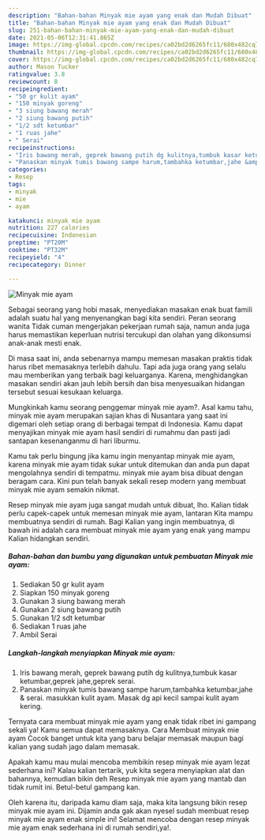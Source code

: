 ```yaml
---
description: "Bahan-bahan Minyak mie ayam yang enak dan Mudah Dibuat"
title: "Bahan-bahan Minyak mie ayam yang enak dan Mudah Dibuat"
slug: 251-bahan-bahan-minyak-mie-ayam-yang-enak-dan-mudah-dibuat
date: 2021-05-06T12:31:41.865Z
image: https://img-global.cpcdn.com/recipes/ca02bd2d6265fc11/680x482cq70/minyak-mie-ayam-foto-resep-utama.jpg
thumbnail: https://img-global.cpcdn.com/recipes/ca02bd2d6265fc11/680x482cq70/minyak-mie-ayam-foto-resep-utama.jpg
cover: https://img-global.cpcdn.com/recipes/ca02bd2d6265fc11/680x482cq70/minyak-mie-ayam-foto-resep-utama.jpg
author: Mason Tucker
ratingvalue: 3.8
reviewcount: 8
recipeingredient:
- "50 gr kulit ayam"
- "150 minyak goreng"
- "3 siung bawang merah"
- "2 siung bawang putih"
- "1/2 sdt ketumbar"
- "1 ruas jahe"
- " Serai"
recipeinstructions:
- "Iris bawang merah, geprek bawang putih dg kulitnya,tumbuk kasar ketumbar,geprek jahe,geprek serai."
- "Panaskan minyak tumis bawang sampe harum,tambahka ketumbar,jahe &amp; serai. masukkan kulit ayam. Masak dg api kecil sampai kulit ayam kering."
categories:
- Resep
tags:
- minyak
- mie
- ayam

katakunci: minyak mie ayam 
nutrition: 227 calories
recipecuisine: Indonesian
preptime: "PT20M"
cooktime: "PT32M"
recipeyield: "4"
recipecategory: Dinner

---
```



![Minyak mie ayam](https://img-global.cpcdn.com/recipes/ca02bd2d6265fc11/680x482cq70/minyak-mie-ayam-foto-resep-utama.jpg)

Sebagai seorang yang hobi masak, menyediakan masakan enak buat famili adalah suatu hal yang menyenangkan bagi kita sendiri. Peran seorang  wanita Tidak cuman mengerjakan pekerjaan rumah saja, namun anda juga harus memastikan keperluan nutrisi tercukupi dan olahan yang dikonsumsi anak-anak mesti enak.

Di masa  saat ini, anda sebenarnya mampu memesan masakan praktis tidak harus ribet memasaknya terlebih dahulu. Tapi ada juga orang yang selalu mau memberikan yang terbaik bagi keluarganya. Karena, menghidangkan masakan sendiri akan jauh lebih bersih dan bisa menyesuaikan hidangan tersebut sesuai kesukaan keluarga. 



Mungkinkah kamu seorang penggemar minyak mie ayam?. Asal kamu tahu, minyak mie ayam merupakan sajian khas di Nusantara yang saat ini digemari oleh setiap orang di berbagai tempat di Indonesia. Kamu dapat menyajikan minyak mie ayam hasil sendiri di rumahmu dan pasti jadi santapan kesenanganmu di hari liburmu.

Kamu tak perlu bingung jika kamu ingin menyantap minyak mie ayam, karena minyak mie ayam tidak sukar untuk ditemukan dan anda pun dapat mengolahnya sendiri di tempatmu. minyak mie ayam bisa dibuat dengan beragam cara. Kini pun telah banyak sekali resep modern yang membuat minyak mie ayam semakin nikmat.

Resep minyak mie ayam juga sangat mudah untuk dibuat, lho. Kalian tidak perlu capek-capek untuk memesan minyak mie ayam, lantaran Kita mampu membuatnya sendiri di rumah. Bagi Kalian yang ingin membuatnya, di bawah ini adalah cara membuat minyak mie ayam yang enak yang mampu Kalian hidangkan sendiri.

<!--inarticleads1-->

##### Bahan-bahan dan bumbu yang digunakan untuk pembuatan Minyak mie ayam:

1. Sediakan 50 gr kulit ayam
1. Siapkan 150 minyak goreng
1. Gunakan 3 siung bawang merah
1. Gunakan 2 siung bawang putih
1. Gunakan 1/2 sdt ketumbar
1. Sediakan 1 ruas jahe
1. Ambil  Serai




<!--inarticleads2-->

##### Langkah-langkah menyiapkan Minyak mie ayam:

1. Iris bawang merah, geprek bawang putih dg kulitnya,tumbuk kasar ketumbar,geprek jahe,geprek serai.
1. Panaskan minyak tumis bawang sampe harum,tambahka ketumbar,jahe &amp; serai. masukkan kulit ayam. Masak dg api kecil sampai kulit ayam kering.




Ternyata cara membuat minyak mie ayam yang enak tidak ribet ini gampang sekali ya! Kamu semua dapat memasaknya. Cara Membuat minyak mie ayam Cocok banget untuk kita yang baru belajar memasak maupun bagi kalian yang sudah jago dalam memasak.

Apakah kamu mau mulai mencoba membikin resep minyak mie ayam lezat sederhana ini? Kalau kalian tertarik, yuk kita segera menyiapkan alat dan bahannya, kemudian bikin deh Resep minyak mie ayam yang mantab dan tidak rumit ini. Betul-betul gampang kan. 

Oleh karena itu, daripada kamu diam saja, maka kita langsung bikin resep minyak mie ayam ini. Dijamin anda gak akan nyesel sudah membuat resep minyak mie ayam enak simple ini! Selamat mencoba dengan resep minyak mie ayam enak sederhana ini di rumah sendiri,ya!.


